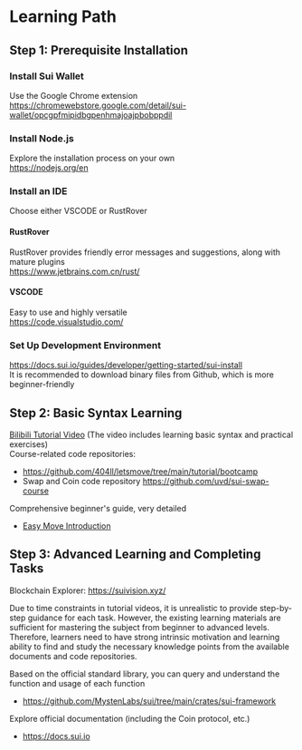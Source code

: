 # Learning Path

## Step 1: Prerequisite Installation

### Install Sui Wallet
Use the Google Chrome extension  
https://chromewebstore.google.com/detail/sui-wallet/opcgpfmipidbgpenhmajoajpbobppdil

### Install Node.js
Explore the installation process on your own  
https://nodejs.org/en  

### Install an IDE
Choose either VSCODE or RustRover
#### RustRover
RustRover provides friendly error messages and suggestions, along with mature plugins  
https://www.jetbrains.com.cn/rust/
#### VSCODE
Easy to use and highly versatile  
https://code.visualstudio.com/

### Set Up Development Environment
https://docs.sui.io/guides/developer/getting-started/sui-install    
It is recommended to download binary files from Github, which is more beginner-friendly

## Step 2: Basic Syntax Learning
[Bilibili Tutorial Video](https://www.bilibili.com/video/BV1Rm42177Kx/) (The video includes learning basic syntax and practical exercises)   
Course-related code repositories:
- https://github.com/404ll/letsmove/tree/main/tutorial/bootcamp
- Swap and Coin code repository https://github.com/uvd/sui-swap-course

Comprehensive beginner's guide, very detailed
- [Easy Move Introduction](https://easy.sui-book.com/chapter_1.htm)


## Step 3: Advanced Learning and Completing Tasks

Blockchain Explorer: https://suivision.xyz/

Due to time constraints in tutorial videos, it is unrealistic to provide step-by-step guidance for each task. However, the existing learning materials are sufficient for mastering the subject from beginner to advanced levels. Therefore, learners need to have strong intrinsic motivation and learning ability to find and study the necessary knowledge points from the available documents and code repositories.

Based on the official standard library, you can query and understand the function and usage of each function
- https://github.com/MystenLabs/sui/tree/main/crates/sui-framework
 
Explore official documentation (including the Coin protocol, etc.)
- https://docs.sui.io





